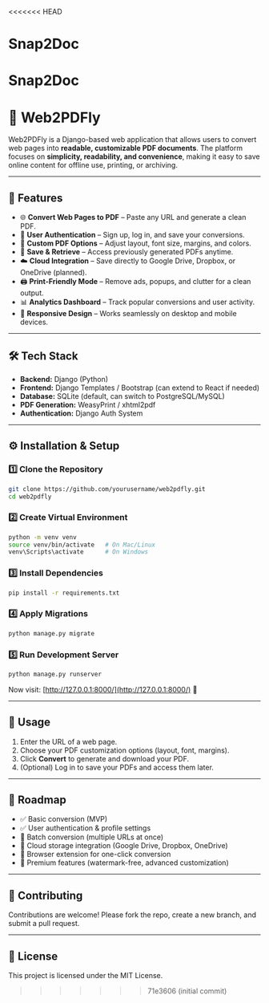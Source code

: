 <<<<<<< HEAD
# Snap2Doc
Snap2Doc
=======

# 📄 Web2PDFly

Web2PDFly is a Django-based web application that allows users to convert web pages into **readable, customizable PDF documents**.
The platform focuses on **simplicity, readability, and convenience**, making it easy to save online content for offline use, printing, or archiving.

---

## 🚀 Features

* 🌐 **Convert Web Pages to PDF** – Paste any URL and generate a clean PDF.
* 👤 **User Authentication** – Sign up, log in, and save your conversions.
* 🎨 **Custom PDF Options** – Adjust layout, font size, margins, and colors.
* 💾 **Save & Retrieve** – Access previously generated PDFs anytime.
* ☁️ **Cloud Integration** – Save directly to Google Drive, Dropbox, or OneDrive (planned).
* 🖨️ **Print-Friendly Mode** – Remove ads, popups, and clutter for a clean output.
* 📊 **Analytics Dashboard** – Track popular conversions and user activity.
* 📱 **Responsive Design** – Works seamlessly on desktop and mobile devices.

---

## 🛠️ Tech Stack

* **Backend:** Django (Python)
* **Frontend:** Django Templates / Bootstrap (can extend to React if needed)
* **Database:** SQLite (default, can switch to PostgreSQL/MySQL)
* **PDF Generation:** WeasyPrint / xhtml2pdf
* **Authentication:** Django Auth System

---

## ⚙️ Installation & Setup

### 1️⃣ Clone the Repository

```bash
git clone https://github.com/yourusername/web2pdfly.git
cd web2pdfly
```

### 2️⃣ Create Virtual Environment

```bash
python -m venv venv
source venv/bin/activate   # On Mac/Linux
venv\Scripts\activate      # On Windows
```

### 3️⃣ Install Dependencies

```bash
pip install -r requirements.txt
```

### 4️⃣ Apply Migrations

```bash
python manage.py migrate
```

### 5️⃣ Run Development Server

```bash
python manage.py runserver
```

Now visit: [http://127.0.0.1:8000/](http://127.0.0.1:8000/) 🎉

---

## 📖 Usage

1. Enter the URL of a web page.
2. Choose your PDF customization options (layout, font, margins).
3. Click **Convert** to generate and download your PDF.
4. (Optional) Log in to save your PDFs and access them later.

---

## 🔮 Roadmap

* ✅ Basic conversion (MVP)
* ✅ User authentication & profile settings
* 🔲 Batch conversion (multiple URLs at once)
* 🔲 Cloud storage integration (Google Drive, Dropbox, OneDrive)
* 🔲 Browser extension for one-click conversion
* 🔲 Premium features (watermark-free, advanced customization)

---

## 🤝 Contributing

Contributions are welcome! Please fork the repo, create a new branch, and submit a pull request.

---

## 📜 License

This project is licensed under the MIT License.
>>>>>>> 71e3606 (initial commit)
